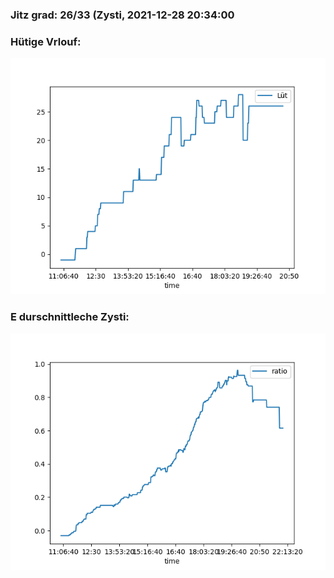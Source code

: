 ### Jitz grad: 26/33 (Zysti, 2021-12-28 20:34:00

### Hütige Vrlouf:
![Graph](Today.png)

### E durschnittleche Zysti:
![Graph](Zysti.png)